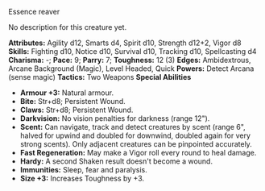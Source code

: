 Essence reaver

No description for this creature yet.

**Attributes:** Agility d12, Smarts d4, Spirit d10, Strength d12+2,
Vigor d8
**Skills:** Fighting d10, Notice d10, Survival d10, Tracking d10,
Spellcasting d4
**Charisma:** -; **Pace:** 9; **Parry:** 7; **Toughness:** 12 (3)
**Edges:** Ambidextrous, Arcane Background (Magic), Level Headed, Quick
**Powers:** Detect Arcana (sense magic)
**Tactics:** Two Weapons
**Special Abilities**
- **Armour +3:** Natural armour.
- **Bite:** Str+d8; Persistent Wound.
- **Claws:** Str+d8; Persistent Wound.
- **Darkvision:** No vision penalties for darkness (range 12").
- **Scent:** Can navigate, track and detect creatures by scent (range
6", halved for upwind and doubled for downwind, doubled again for very
strong scents). Only adjacent creatures can be pinpointed accurately.
- **Fast Regeneration:** May make a Vigor roll every round to heal
damage.
- **Hardy:** A second Shaken result doesn't become a wound.
- **Immunities:** Sleep, fear and paralysis.
- **Size +3:** Increases Toughness by +3.

